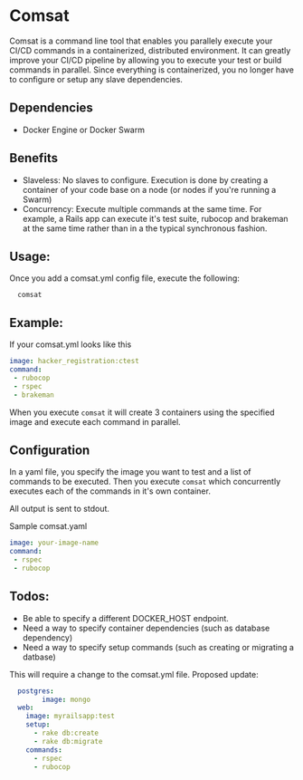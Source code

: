 # Comsat

Comsat is a command line tool that enables you parallely execute your CI/CD commands in a containerized, distributed environment. It can greatly improve your CI/CD pipeline by allowing you to execute your test or build commands in parallel. Since everything is containerized, you no longer have to configure or setup any slave dependencies.

## Dependencies
 * Docker Engine or Docker Swarm

## Benefits
 * Slaveless: No slaves to configure. Execution is done by creating a container of your code base on a node (or nodes if you're running a Swarm)
 * Concurrency: Execute multiple commands at the same time. For example, a Rails app can execute it's test suite, rubocop and brakeman at the same time rather than in a the typical synchronous fashion.

## Usage:

Once you add a comsat.yml config file, execute the following:

```
  comsat
```

## Example:

If your comsat.yml looks like this

```yml
image: hacker_registration:ctest
command: 
 - rubocop
 - rspec
 - brakeman
```

When you execute `comsat` it will create 3 containers using the specified image and execute each command in parallel.

## Configuration 
In a yaml file, you specify the image you want to test and a list of commands to be executed. Then you execute ``comsat`` which concurrently executes each of the commands in it's own container.

All output is sent to stdout.

Sample comsat.yaml

```yaml
image: your-image-name
command:
 - rspec
 - rubocop
```

## Todos:
* Be able to specify a different DOCKER_HOST endpoint.
* Need a way to specify container dependencies (such as database dependency)
* Need a way to specify setup commands (such as creating or migrating a datbase)

This will require a change to the comsat.yml file. Proposed update:

```yaml
  postgres:
		image: mongo
  web:
    image: myrailsapp:test
    setup: 
      - rake db:create
      - rake db:migrate
    commands:
      - rspec
      - rubocop
```
